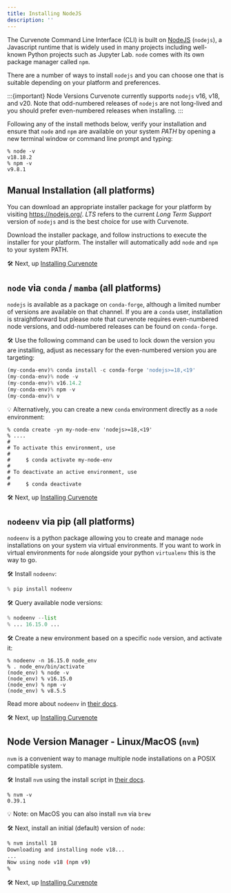 ```yaml
---
title: Installing NodeJS
description: ''
---
```


The Curvenote Command Line Interface (CLI) is built on [NodeJS](https://nodejs.org/en/about/) (`nodejs`), a Javascript runtime that is widely used in many projects including well-known Python projects such as Jupyter Lab. `node` comes with its own package manager called `npm`.

There are a number of ways to install `nodejs` and you can choose one that is suitable depending on your platform and preferences.

:::{important} Node Versions
Curvenote currently supports `nodejs` v16, v18, and v20. Note that odd-numbered releases of `nodejs` are not long-lived and you should prefer even-numbered releases when installing.
:::

Following any of the install methods below, verify your installation and ensure that `node` and `npm` are available on your system _PATH_ by opening a new terminal window or command line prompt and typing:

```text
% node -v
v18.18.2
% npm -v
v9.8.1
```

## Manual Installation (all platforms)

You can download an appropriate installer package for your platform by visiting <https://nodejs.org/>. _LTS_ refers to the current _Long Term Support_ version of `nodejs` and is the best choice for use with Curvenote.

Download the installer package, and follow instructions to execute the installer for your platform. The installer will automatically add `node` and `npm` to your system PATH.

🛠️ Next, up [Installing Curvenote](./installing.md)

## `node` via `conda` / `mamba` (all platforms)

`nodejs` is available as a package on `conda-forge`, although a limited number of versions are available on that channel. If you are a `conda` user, installation is straightforward but please note that curvenote requires even-numbered node versions, and odd-numbered releases can be found on `conda-forge`.

🛠️ Use the following command can be used to lock down the version you are installing, adjust as necessary for the even-numbered version you are targeting:

```python
(my-conda-env)% conda install -c conda-forge 'nodejs>=18,<19'
(my-conda-env)% node -v
(my-conda-env)% v16.14.2
(my-conda-env)% npm -v
(my-conda-env)% v
```

💡 Alternatively, you can create a new `conda` environment directly as a `node` environment:

```shell
% conda create -yn my-node-env 'nodejs>=18,<19'
% ....
#
# To activate this environment, use
#
#     $ conda activate my-node-env
#
# To deactivate an active environment, use
#
#     $ conda deactivate
```

🛠️ Next, up [Installing Curvenote](./installing.md)

## `nodeenv` via pip (all platforms)

`nodeenv` is a python package allowing you to create and manage `node` installations on your system via virtual environments. If you want to work in virtual environments for `node` alongside your python `virtualenv` this is the way to go.

🛠️ Install `nodeenv`:

```python
% pip install nodeenv
```

🛠️ Query available node versions:

```python
% nodeenv --list
% ... 16.15.0 ...
```

🛠️ Create a new environment based on a specific `node` version, and activate it:

```shell
% nodeenv -n 16.15.0 node_env
% . node_env/bin/activate
(node_env) % node -v
(node_env) % v16.15.0
(node_env) % npm -v
(node_env) % v8.5.5
```

Read more about `nodeenv` in [their docs](https://ekalinin.github.io/nodeenv/).

🛠️ Next, up [Installing Curvenote](./installing.md)

## Node Version Manager - Linux/MacOS (`nvm`)

`nvm` is a convenient way to manage multiple node installations on a POSIX compatible system.

🛠️ Install `nvm` using the install script in [their docs](https://github.com/nvm-sh/nvm).

```shell
% nvm -v
0.39.1
```

💡 Note: on MacOS you can also install `nvm` via `brew`

🛠️ Next, install an initial (default) version of `node`:

```bash
% nvm install 18
Downloading and installing node v18...
...
Now using node v18 (npm v9)
%
```

🛠️ Next, up [Installing Curvenote](./installing.md)
